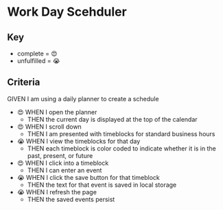 # Work Day Scehduler

## Key
* complete = 😍 
* unfulfilled = 😭

## Criteria

GIVEN I am using a daily planner to create a schedule
* 😍 WHEN I open the planner
    * THEN the current day is displayed at the top of the calendar
* 😍 WHEN I scroll down
    * THEN I am presented with timeblocks for standard business hours
* 😭 WHEN I view the timeblocks for that day
    * THEN each timeblock is color coded to indicate whether it is in the past, present, or future
* 😍 WHEN I click into a timeblock
    * THEN I can enter an event
* 😭 WHEN I click the save button for that timeblock
    * THEN the text for that event is saved in local storage
* 😭 WHEN I refresh the page
    * THEN the saved events persist

